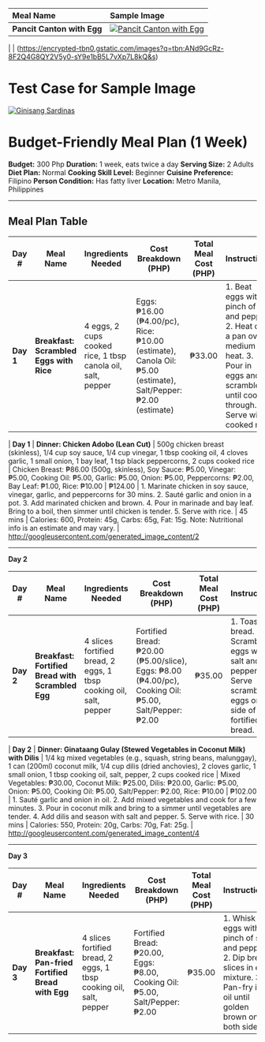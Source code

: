 | Meal Name | Sample Image |
| :--- | :--- |
| **Pancit Canton with Egg** | [![Pancit Canton with Egg](https://encrypted-tbn0.gstatic.com/images?q=tbn:ANd9GcSzAVNm-dradFihZebCp2Lg9fYNeEcKk1z9BoN52sa5hbv_IUC3gNs8ppk&s=10)](https://encrypted-tbn0.gstatic.com/images?q=tbn:ANd9GcSzAVNm-dradFihZebCp2Lg9fYNeEcKk1z9BoN52sa5hbv_IUC3gNs8ppk&s=10) |

| | (https://encrypted-tbn0.gstatic.com/images?q=tbn:ANd9GcRz-8F2Q4G8QY2V5y0-sY9e1bB5L7vXp7L8kQ&s)

# Test Case for Sample Image

[![Ginisang Sardinas](https://i.imgur.com/2Xy5E6e.png)](https://i.imgur.com/gK2g27C.png)

# Budget-Friendly Meal Plan (1 Week)

**Budget:** 300 Php
**Duration:** 1 week, eats twice a day
**Serving Size:** 2 Adults
**Diet Plan:** Normal
**Cooking Skill Level:** Beginner
**Cuisine Preference:** Filipino
**Person Condition:** Has fatty liver
**Location:** Metro Manila, Philippines

---

## Meal Plan Table

| Day # | Meal Name | Ingredients Needed | Cost Breakdown (PHP) | Total Meal Cost (PHP) | Instructions | Prep Time | Nutritional Information | Sample Image |
|---|---|---|---|---|---|---|---|---|
| **Day 1** | **Breakfast: Scrambled Eggs with Rice** | 4 eggs, 2 cups cooked rice, 1 tbsp canola oil, salt, pepper | Eggs: ₱16.00 (₱4.00/pc), Rice: ₱10.00 (estimate), Canola Oil: ₱5.00 (estimate), Salt/Pepper: ₱2.00 (estimate) | ₱33.00 | 1. Beat eggs with a pinch of salt and pepper. 2. Heat oil in a pan over medium heat. 3. Pour in eggs and scramble until cooked through. 4. Serve with cooked rice. | 10 mins | Calories: 450, Protein: 25g, Carbs: 50g, Fat: 18g. Note: This is a basic estimate. | https://encrypted-tbn0.gstatic.com/images?q=tbn:ANd9GcRaiYsmB8WhsfO1TcvELYsSZchsMj7YiQFeCKJZxcX8ORYeVR58EvX_AZQ&s=10



| **Day 1** | **Dinner: Chicken Adobo (Lean Cut)** | 500g chicken breast (skinless), 1/4 cup soy sauce, 1/4 cup vinegar, 1 tbsp cooking oil, 4 cloves garlic, 1 small onion, 1 bay leaf, 1 tsp black peppercorns, 2 cups cooked rice | Chicken Breast: ₱86.00 (500g, skinless), Soy Sauce: ₱5.00, Vinegar: ₱5.00, Cooking Oil: ₱5.00, Garlic: ₱5.00, Onion: ₱5.00, Peppercorns: ₱2.00, Bay Leaf: ₱1.00, Rice: ₱10.00 | ₱124.00 | 1. Marinate chicken in soy sauce, vinegar, garlic, and peppercorns for 30 mins. 2. Sauté garlic and onion in a pot. 3. Add marinated chicken and brown. 4. Pour in marinade and bay leaf. Bring to a boil, then simmer until chicken is tender. 5. Serve with rice. | 45 mins | Calories: 600, Protein: 45g, Carbs: 65g, Fat: 15g. Note: Nutritional info is an estimate and may vary. | http://googleusercontent.com/generated_image_content/2



---

**Day 2**

| Day # | Meal Name | Ingredients Needed | Cost Breakdown (PHP) | Total Meal Cost (PHP) | Instructions | Prep Time | Nutritional Information | Sample Image |
|---|---|---|---|---|---|---|---|---|
| **Day 2** | **Breakfast: Fortified Bread with Scrambled Egg** | 4 slices fortified bread, 2 eggs, 1 tbsp cooking oil, salt, pepper | Fortified Bread: ₱20.00 (₱5.00/slice), Eggs: ₱8.00 (₱4.00/pc), Cooking Oil: ₱5.00, Salt/Pepper: ₱2.00 | ₱35.00 | 1. Toast bread. 2. Scramble eggs with salt and pepper. 3. Serve scrambled eggs on the side of the fortified bread. | 15 mins | Calories: 400, Protein: 20g, Carbs: 45g, Fat: 15g. | http://googleusercontent.com/generated_image_content/3



| **Day 2** | **Dinner: Ginataang Gulay (Stewed Vegetables in Coconut Milk) with Dilis** | 1/4 kg mixed vegetables (e.g., squash, string beans, malunggay), 1 can (200ml) coconut milk, 1/4 cup dilis (dried anchovies), 2 cloves garlic, 1 small onion, 1 tbsp cooking oil, salt, pepper, 2 cups cooked rice | Mixed Vegetables: ₱30.00, Coconut Milk: ₱25.00, Dilis: ₱20.00, Garlic: ₱5.00, Onion: ₱5.00, Cooking Oil: ₱5.00, Salt/Pepper: ₱2.00, Rice: ₱10.00 | ₱102.00 | 1. Sauté garlic and onion in oil. 2. Add mixed vegetables and cook for a few minutes. 3. Pour in coconut milk and bring to a simmer until vegetables are tender. 4. Add dilis and season with salt and pepper. 5. Serve with rice. | 30 mins | Calories: 550, Protein: 20g, Carbs: 70g, Fat: 25g. | http://googleusercontent.com/generated_image_content/4



---

**Day 3**

| Day # | Meal Name | Ingredients Needed | Cost Breakdown (PHP) | Total Meal Cost (PHP) | Instructions | Prep Time | Nutritional Information | Sample Image |
|---|---|---|---|---|---|---|---|---|
| **Day 3** | **Breakfast: Pan-fried Fortified Bread with Egg** | 4 slices fortified bread, 2 eggs, 1 tbsp cooking oil, salt, pepper | Fortified Bread: ₱20.00, Eggs: ₱8.00, Cooking Oil: ₱5.00, Salt/Pepper: ₱2.00 | ₱35.00 | 1. Whisk eggs with a pinch of salt and pepper. 2. Dip bread slices in egg mixture. 3. Pan-fry in oil until golden brown on both sides. | 15 mins | Calories: 420, Protein: 22g, Carbs: 48g, Fat: 16g. | http://googleusercontent.com/generated_image_content/5

